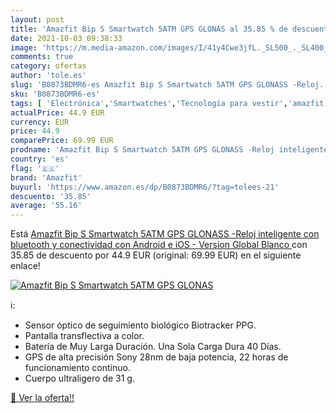 ```yaml
---
layout: post
title: 'Amazfit Bip S Smartwatch 5ATM GPS GLONAS al 35.85 % de descuento'
date: 2021-10-03 09:38:33
image: 'https://m.media-amazon.com/images/I/41y4Cwe3jfL._SL500_._SL400_.jpg'
comments: true
category: ofertas
author: 'tole.es'
slug: 'B0873BDMR6-es Amazfit Bip S Smartwatch 5ATM GPS GLONASS -Reloj...'
sku: 'B0873BDMR6-es'
tags: [ 'Electrónica','Smartwatches','Tecnología para vestir','amazfit','android', ]
actualPrice: 44.9 EUR
currency: EUR
price: 44.9
comparePrice: 69.99 EUR
prodname: 'Amazfit Bip S Smartwatch 5ATM GPS GLONASS -Reloj inteligente con bluetooth y conectividad con Android e iOS - Version Global  Blanco '
country: 'es'
flag: '🇪🇸'
brand: 'Amazfit'
buyurl: 'https://www.amazon.es/dp/B0873BDMR6/?tag=tolees-21'
descuento: '35.85'
average: '55.16'
---
```


Está [Amazfit Bip S Smartwatch 5ATM GPS GLONASS -Reloj inteligente con bluetooth y conectividad con Android e iOS - Version Global  Blanco ](https://www.amazon.es/dp/B0873BDMR6/?tag=tolees-21) con 35.85 de descuento por 44.9 EUR (original: 69.99 EUR) en el siguiente enlace!

[![Amazfit Bip S Smartwatch 5ATM GPS GLONAS](https://m.media-amazon.com/images/I/41y4Cwe3jfL._SL500_._SL400_.jpg)](https://www.amazon.es/dp/B0873BDMR6/?tag=tolees-21)

ℹ️:

- Sensor óptico de seguimiento biológico Biotracker PPG.
- Pantalla transflectiva a color.
- Batería de Muy Larga Duración. Una Sola Carga Dura 40 Días.
- GPS de alta precisión Sony 28nm de baja potencia, 22 horas de funcionamiento continuo.
- Cuerpo ultraligero de 31 g.

[🛒 Ver la oferta!!](https://www.amazon.es/dp/B0873BDMR6/?tag=tolees-21)
